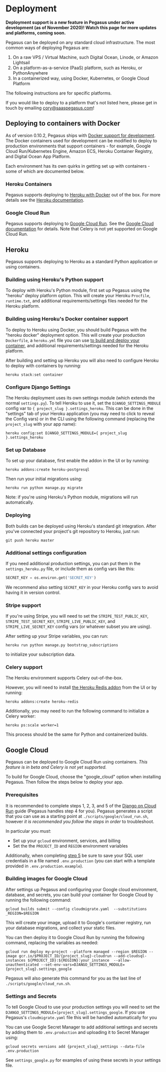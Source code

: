 # Deployment

**Deployment support is a new feature in Pegasus under active development (as of November 2020)!
Watch this page for more updates and platforms, coming soon.**

Pegasus can be deployed on any standard cloud infrastructure.
The most common ways of deploying Pegasus are:

1. On a raw VPS / Virtual Machine, such Digital Ocean, Linode, or Amazon Lightsail
2. On a platform-as-a-service (PaaS) platform, such as Heroku, or PythonAnywhere
3. In a containerized way, using Docker, Kubernetes, or Google Cloud Platform

The following instructions are for specific platforms.

If you would like to deploy to a platform that's not listed here, please get in touch by emailing 
cory@saaspegasus.com!

## Deploying to containers with Docker

As of version 0.10.2, Pegasus ships with [Docker support for development](/docker/).
The Docker containers used for development can be modified to deploy to production environments
that support containers - for example, Google Cloud Run/Kubernetes Engine, Amazon ECS,
Heroku Container Registry, and Digital Ocean App Platform.

Each environment has its own quirks in getting set up with containers - some of which are documented below.

### Heroku Containers

Pegasus supports deploying to [Heroku with Docker](https://devcenter.heroku.com/categories/deploying-with-docker)
out of the box. For more details see the [Heroku documentation](#heroku).

### Google Cloud Run

Pegasus supports deploying to [Google Cloud Run](https://cloud.google.com/run).
See the [Google Cloud documentation](#google-cloud) for details.
Note that Celery is not yet supported on Google Cloud Run.

## Heroku

Pegasus supports deploying to Heroku as a standard Python application or using containers.

### Building using Heroku's Python support

To deploy with Heroku's Python module, first set up Pegasus using the "heroku" deploy platform option.
This will create your Heroku `Procfile`, `runtime.txt`, and additional requirements/settings files
needed for the Heroku platform.


### Building using Heroku's Docker container support

To deploy to Heroku using Docker, you should build Pegasus with the "heroku docker" deployment option.
This will create your production `Dockerfile`, a `heroku.yml` file you can use [to build and deploy your 
container](https://devcenter.heroku.com/articles/build-docker-images-heroku-yml), and 
additional requirements/settings needed for the Heroku platform.

After building and setting up Heroku you will also need to configure Heroku to
deploy with containers by running:

```
heroku stack:set container
```


### Configure Django Settings

The Heroku deployment uses its own settings module (which extends the normal `settings.py`).
To tell Heroku to use it, set the `DJANGO_SETTINGS_MODULE` config var to `{ project_slug }.settings_heroku`.
This can be done in the "settings" tab of your Heroku application (you may need to click to reveal the Config vars)
or in the CLI using the following command (replacing the `project_slug` with your app name):

```
heroku config:set DJANGO_SETTINGS_MODULE={ project_slug }.settings_heroku
```

### Set up Database

To set up your database, first enable the addon in the UI or by running:

```
heroku addons:create heroku-postgresql
```

Then run your initial migrations using:

```
heroku run python manage.py migrate
```

Note: if you're using Heroku's Python module, migrations will run automatically.

### Deploying

Both builds can be deployed using Heroku's standard git integration.
After you've connected your project's git repository to Heroku, just run:

```
git push heroku master
```

### Additional settings configuration

If you need additional production settings, you can put them in the `settings_heroku.py` file,
or include them as config vars like this:

```python
SECRET_KEY = os.environ.get('SECRET_KEY')
```

We recommend also setting `SECRET_KEY` in your Heroku config vars to avoid having it in version control.

### Stripe support

If you're using Stripe, you will need to set the `STRIPE_TEST_PUBLIC_KEY`, `STRIPE_TEST_SECRET_KEY`, 
`STRIPE_LIVE_PUBLIC_KEY`, and `STRIPE_LIVE_SECRET_KEY` config vars (or whatever subset you are using).

After setting up your Stripe variables, you can run:

```
heroku run python manage.py bootstrap_subscriptions
```

to initialize your subscription data.

### Celery support

The Heroku environment supports Celery out-of-the-box.

However, you will need to install [the Heroku Redis addon](https://elements.heroku.com/addons/heroku-redis)
from the UI or by running:

```
heroku addons:create heroku-redis
```

Additionally, you may need to run the following command to initialize a Celery worker:

```
heroku ps:scale worker=1
```

This process should be the same for Python and containerized builds.

## Google Cloud

Pegasus can be deployed to Google Cloud Run using containers.
*This feature is in beta and Celery is not yet supported.*

To build for Google Cloud, choose the "google_cloud" option when installing Pegasus.
Then follow the steps below to deploy your app.

### Prerequisites

It is recommended to complete steps 1, 2, 3, and 5 of the 
[Django on Cloud Run](https://codelabs.developers.google.com/codelabs/cloud-run-django) guide
(Pegasus handles step 4 for you).
Pegasus generates a script that you can use as a starting point at
`./scripts/google/cloud_run.sh`, however *it is recommended you follow the steps in order*
to troubleshoot.

In particular you *must*:

- Set up your `gcloud` environment, services, and billing
- Set the the `PROJECT_ID` and `REGION` environment variables

Additionally, when completing [step 5](https://codelabs.developers.google.com/codelabs/cloud-run-django#4)
be sure to save your SQL user credentials in  a file named `.env.production` (you can start with a template
provided in `.env.production.example`).

### Building images for Google Cloud

After settings up Pegasus and configuring your Google cloud environment, database, and secrets,
you can build your container for Google Cloud by running the following command:

```
gcloud builds submit --config cloudmigrate.yaml  --substitutions _REGION=$REGION
```

This will create your image, upload it to Google's container registry, run your database migrations,
and collect your static files.

You can then deploy it to Google Cloud Run by running the following command,
replacing the variables as needed:

```
gcloud run deploy my-project --platform managed --region $REGION --image gcr.io/$PROJECT_ID/{project_slug}-cloudrun --add-cloudsql-instances ${PROJECT_ID}:${REGION}:your_instance  --allow-unauthenticated --set-env-vars=DJANGO_SETTINGS_MODULE={project_slug}.settings_google
```

Pegasus will also generate this command for you as the last line of `./scripts/google/cloud_run.sh`.

### Settings and Secrets

To tell Google Cloud to use your production settings you will need to set the
`DJANGO_SETTINGS_MODULE=[project_slug].settings_google`.
If you use Pegasus's `cloudmigrate.yaml` file this will be handled automatically for you

You can use Google Secret Manager to add additional settings and secrets by adding them
to `.env.production` and uploading it to Secret Manager using:

```
gcloud secrets versions add {project_slug}_settings --data-file .env.production
``` 

See `settings_google.py` for examples of using these secrets in your settings file.
